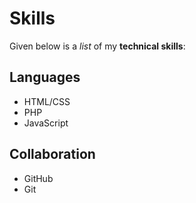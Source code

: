 # Skills

Given below is a _list_ of my **technical skills**:

## Languages
- HTML/CSS
- PHP
- JavaScript

## Collaboration
- GitHub
- Git
